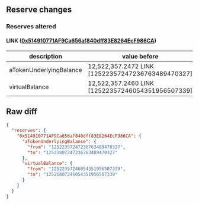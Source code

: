 ## Reserve changes

### Reserves altered

#### LINK ([0x514910771AF9Ca656af840dff83E8264EcF986CA](https://etherscan.io/address/0x514910771AF9Ca656af840dff83E8264EcF986CA))

| description | value before | value after |
| --- | --- | --- |
| aTokenUnderlyingBalance | 12,522,357.2472 LINK [12522357247236763489470327] | 12,521,807.2472 LINK [12521807247236763489470327] |
| virtualBalance | 12,522,357.2460 LINK [12522357246054351956507339] | 12,521,807.2460 LINK [12521807246054351956507339] |


## Raw diff

```json
{
  "reserves": {
    "0x514910771AF9Ca656af840dff83E8264EcF986CA": {
      "aTokenUnderlyingBalance": {
        "from": "12522357247236763489470327",
        "to": "12521807247236763489470327"
      },
      "virtualBalance": {
        "from": "12522357246054351956507339",
        "to": "12521807246054351956507339"
      }
    }
  }
}
```